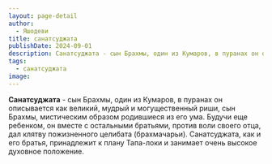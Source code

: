 ```yaml
---
layout: page-detail
author:
  - Яшодеви
title: санатсуджата
publishDate: 2024-09-01
description: Санатсуджата - сын Брахмы, один из Кумаров, в пуранах он описывается как великий, мудрый и могущественный риши, сын Брахмы, мистическим образом родившиеся из его ума.
tags:
  - санатсуджата
image:
---
```

**Санатсуджата** - сын Брахмы, один из Кумаров, в пуранах он описывается как великий, мудрый и могущественный риши, сын Брахмы, мистическим образом родившиеся из его ума. Будучи еще ребенком, он вместе с остальными братьями, против воли своего отца, дал клятву пожизненного целибата (брахмачарьи). Санатсуджата, как и его братья, принадлежит к плану Тапа-локи и занимает очень высокое духовное положение.

